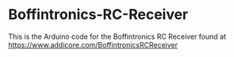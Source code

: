 # Boffintronics-RC-Receiver

This is the Arduino code for the Boffintronics RC Receiver found at https://www.addicore.com/BoffintronicsRCReceiver

